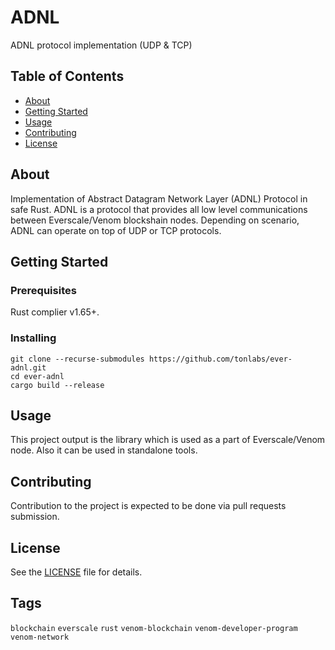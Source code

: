 # ADNL

ADNL protocol implementation (UDP & TCP)

## Table of Contents

- [About](#about)
- [Getting Started](#getting-started)
- [Usage](#usage)
- [Contributing](#contributing)
- [License](#license)

## About

Implementation of Abstract Datagram Network Layer (ADNL) Protocol in safe Rust. ADNL is a protocol that provides all low level communications between Everscale/Venom blockshain nodes. Depending on scenario, ADNL can operate on top of UDP or TCP protocols.

## Getting Started

### Prerequisites

Rust complier v1.65+.

### Installing

```
git clone --recurse-submodules https://github.com/tonlabs/ever-adnl.git
cd ever-adnl
cargo build --release
```

## Usage

This project output is the library which is used as a part of Everscale/Venom node. Also it can be used in standalone tools.

## Contributing

Contribution to the project is expected to be done via pull requests submission.

## License

See the [LICENSE](LICENSE) file for details.

## Tags

`blockchain` `everscale` `rust` `venom-blockchain` `venom-developer-program` `venom-network` 
